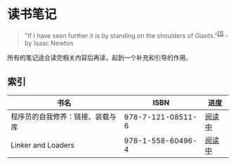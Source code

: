 # 读书笔记

> "If I have seen further it is by standing on the shoulders of Giants."<sup>[\[1\]]</sup>
> \- by Isaac Newton

所有的笔记适合读完相关内容后再读，起到一个补充和引导的作用。

## 索引

| 书名 | ISBN | 进度 |
| ---- | ---- | ---- |
| 程序员的自我修养：链接、装载与库 | 978-7-121-08511-6 | [阅读中](./978-7-121-08511-6/README.md) |
| Linker and Loaders | 978-1-558-60496-4 | [阅读中](./978-1-558-60496-4/README.md) |

[\[1\]]: https://discover.hsp.org/Record/dc-9792/Description#tabnav
